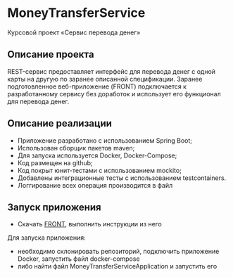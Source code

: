 # MoneyTransferService
Курсовой проект «Сервис перевода денег»

## Описание проекта
REST-сервис предоставляет интерфейс для перевода денег с одной карты на другую по заранее описанной спецификации.
Заранее подготовленное веб-приложение (FRONT) подключается к разработанному сервису без доработок и использует его функционал для перевода денег.

## Описание реализации

- Приложение разработано с использованием Spring Boot;
- Использован сборщик пакетов maven;
- Для запуска используется Docker, Docker-Compose;
- Код размещен на github;
- Код покрыт юнит-тестами с использованием mockito;
- Добавлены интеграционные тесты с использованием testcontainers.
- Логгирование всех операция производится в файл 

## Запуск приложения

- Скачать [FRONT](https://github.com/serp-ya/card-transfer), выполнить инструкции из него

Для запуска приложения: 
- необходимо склонировать репозиторий, подключить приложение Docker, 
запустить файл docker-compose
- либо найти файл MoneyTransferServiceApplication и запустить его





